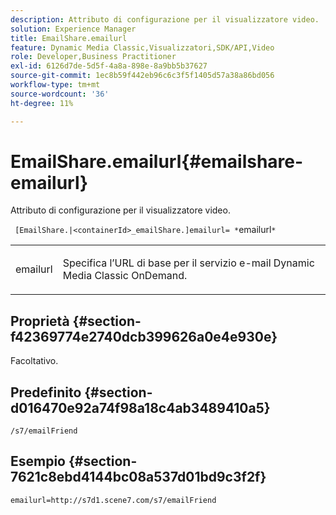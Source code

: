 ```yaml
---
description: Attributo di configurazione per il visualizzatore video.
solution: Experience Manager
title: EmailShare.emailurl
feature: Dynamic Media Classic,Visualizzatori,SDK/API,Video
role: Developer,Business Practitioner
exl-id: 6126d7de-5d5f-4a8a-898e-8a9bb5b37627
source-git-commit: 1ec8b59f442eb96c6c3f5f1405d57a38a86bd056
workflow-type: tm+mt
source-wordcount: '36'
ht-degree: 11%

---
```


# EmailShare.emailurl{#emailshare-emailurl}

Attributo di configurazione per il visualizzatore video.

` [EmailShare.|<containerId>_emailShare.]emailurl= *`emailurl`*`

<table id="table_C616483932C2482CA9794DDD7313FD7C"> 
 <tbody> 
  <tr> 
   <td colname="col1"> <p> <span class="codeph"><span class="varname"> emailurl</span></span> </p> </td> 
   <td colname="col2"> <p> Specifica l’URL di base per il servizio e-mail Dynamic Media Classic OnDemand. </p> </td> 
  </tr> 
 </tbody> 
</table>

## Proprietà {#section-f42369774e2740dcb399626a0e4e930e}

Facoltativo.

## Predefinito {#section-d016470e92a74f98a18c4ab3489410a5}

`/s7/emailFriend`

## Esempio {#section-7621c8ebd4144bc08a537d01bd9c3f2f}

```
emailurl=http://s7d1.scene7.com/s7/emailFriend
```
